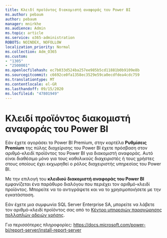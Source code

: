 ```yaml
---
title: Κλειδί προϊόντος διακομιστή αναφοράς του Power BI
ms.author: pebaum
author: pebaum
manager: mnirkhe
ms.audience: Admin
ms.topic: article
ms.service: o365-administration
ROBOTS: NOINDEX, NOFOLLOW
localization_priority: Normal
ms.collection: Adm_O365
ms.custom:
- "1305"
- "2500001"
ms.openlocfilehash: ec7b033d524ba257ee985b5cd11881b0b9109e8b
ms.sourcegitcommit: c6692ce0fa1358ec3529e59ca0ecdfdea4cdc759
ms.translationtype: MT
ms.contentlocale: el-GR
ms.lasthandoff: 09/15/2020
ms.locfileid: "47801949"
---
```

# <a name="power-bi-report-server-product-key"></a>Κλειδί προϊόντος διακομιστή αναφοράς του Power BI

Εάν έχετε αγοράσει το Power BI Premium, στην καρτέλα **Ρυθμίσεις Premium** της πύλης διαχείρισης του Power BI έχετε πρόσβαση στον αριθμό-κλειδί προϊόντος του Power BI για διακομιστή αναφοράς. Αυτό είναι διαθέσιμο μόνο για τους καθολικούς διαχειριστές ή τους χρήστες στους οποίους έχει εκχωρηθεί ο ρόλος διαχειριστής υπηρεσίας του Power BI.

Με την επιλογή του **κλειδιού διακομιστή αναφοράς του Power BI** εμφανίζεται ένα παράθυρο διαλόγου που περιέχει τον αριθμό-κλειδί προϊόντος. Μπορείτε να το αντιγράψετε και να το χρησιμοποιήσετε με την εγκατάσταση.

Εάν έχετε μια συμφωνία SQL Server Enterprise SA, μπορείτε να λάβετε τον αριθμό-κλειδί προϊόντος σας από το [Κέντρο υπηρεσιών παραχώρησης πολλαπλών αδειών χρήσης](https://www.microsoft.com/Licensing/servicecenter/).

Για περισσότερες πληροφορίες: https://docs.microsoft.com/power-bi/report-server/install-report-server

